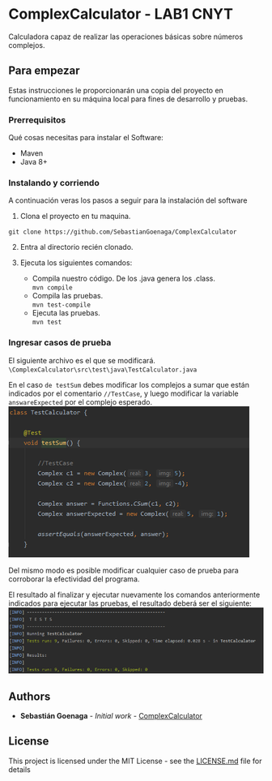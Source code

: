 # ComplexCalculator - LAB1 CNYT

Calculadora capaz de realizar las operaciones básicas sobre números complejos.

## Para empezar

Estas instrucciones le proporcionarán una copia del proyecto en funcionamiento en su máquina local para fines de desarrollo y pruebas.

### Prerrequisitos

Qué cosas necesitas para instalar el Software:

- Maven
- Java 8+


### Instalando y corriendo

A continuación veras los pasos a seguir para la instalación del software

1. Clona el proyecto en tu maquina.

```
git clone https://github.com/SebastianGoenaga/ComplexCalculator

```

2. Entra al directorio recién clonado.

3. Ejecuta los siguientes comandos:
	- Compila nuestro código. De los .java genera los .class.  
    `mvn compile`
	-   Compila las pruebas.  
    `mvn test-compile`
	-   Ejecuta las pruebas.  
    `mvn test`

### Ingresar casos de prueba
El siguiente archivo es el que se modificará.
`\ComplexCalculator\src\test\java\TestCalculator.java`

En el caso `de testSum` debes modificar los complejos a sumar que están indicados por el comentario `//TestCase`, y luego modificar la variable `answareExpected` por el complejo esperado.
![CasoPrueba](img/casoPrueba.png)

Del mismo modo es posible modificar cualquier caso de prueba para corroborar la efectividad del programa.

El resultado al finalizar y ejecutar nuevamente los comandos anteriormente indicados para ejecutar las pruebas, el resultado deberá ser el siguiente:
![TestResult](img/testResult.png)


## Authors

-   **Sebastián Goenaga**  -  _Initial work_  -  [ComplexCalculator](https://github.com/SebastianGoenaga/ComplexCalculator)

## License

This project is licensed under the MIT License - see the  [LICENSE.md](https://github.com/SebastianGoenaga/ComplexCalculator/blob/master/LICENSE)  file for details